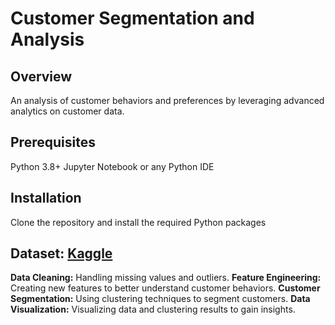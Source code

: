 # Customer Segmentation and Analysis

## Overview
An analysis of customer behaviors and preferences by leveraging advanced analytics on customer data.  

## Prerequisites
Python 3.8+
Jupyter Notebook or any Python IDE

## Installation
Clone the repository and install the required Python packages

## Dataset: <a href="https://www.kaggle.com/datasets/imakash3011/customer-personality-analysis"> Kaggle </a>


**Data Cleaning:** Handling missing values and outliers.
**Feature Engineering:** Creating new features to better understand customer behaviors.
**Customer Segmentation:** Using clustering techniques to segment customers.
**Data Visualization:** Visualizing data and clustering results to gain insights.

